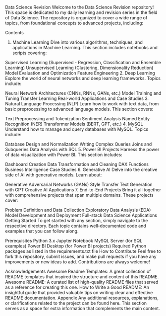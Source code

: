 Data Science Revision
Welcome to the Data Science Revision repository! This space is dedicated to my daily learning and revision series in the field of Data Science. The repository is organized to cover a wide range of topics, from foundational concepts to advanced projects, including:

Contents
1. Machine Learning
Dive into various algorithms, techniques, and applications in Machine Learning. This section includes notebooks and scripts covering:

Supervised Learning (Supervised - Regression, Classification and Ensemble Learning)
Unsupervised Learning (Clustering, Dimensionality Reduction)
Model Evaluation and Optimization
Feature Engineering
2. Deep Learning
Explore the world of neural networks and deep learning frameworks. Topics include:

Neural Network Architectures (CNNs, RNNs, GANs, etc.)
Model Training and Tuning
Transfer Learning
Real-world Applications and Case Studies
3. Natural Language Processing (NLP)
Learn how to work with text data, from basic preprocessing to advanced language models. This section covers:

Text Preprocessing and Tokenization
Sentiment Analysis
Named Entity Recognition (NER)
Transformer Models (BERT, GPT, etc.)
4. MySQL
Understand how to manage and query databases with MySQL. Topics include:

Database Design and Normalization
Writing Complex Queries
Joins and Subqueries
Data Analysis with SQL
5. Power BI Projects
Harness the power of data visualization with Power BI. This section includes:

Dashboard Creation
Data Transformation and Cleaning
DAX Functions
Business Intelligence Case Studies
6. Generative AI
Delve into the creative side of AI with generative models. Learn about:

Generative Adversarial Networks (GANs)
Style Transfer
Text Generation with GPT
Creative AI Applications
7. End-to-End Projects
Bring it all together with comprehensive projects that span multiple domains. These projects cover:

Problem Definition and Data Collection
Exploratory Data Analysis (EDA)
Model Development and Deployment
Full-stack Data Science Applications
Getting Started
To get started with any section, simply navigate to the respective directory. Each topic contains well-documented code and examples that you can follow along.

Prerequisites
Python 3.x
Jupyter Notebook
MySQL Server (for SQL examples)
Power BI Desktop (for Power BI projects)
Required Python packages as listed in the requirements.txt file
How to Contribute
Feel free to fork this repository, submit issues, and make pull requests if you have any improvements or new ideas to add. Contributions are always welcome!

Acknowledgements
Awesome Readme Templates: A great collection of README templates that inspired the structure and content of this README.
Awesome README: A curated list of high-quality README files that served as a reference for creating this one.
How to Write a Good README: An insightful guide that provided valuable tips on writing clear and effective README documentation.
Appendix
Any additional resources, explanations, or clarifications related to the project can be found here. This section serves as a space for extra information that complements the main content.
